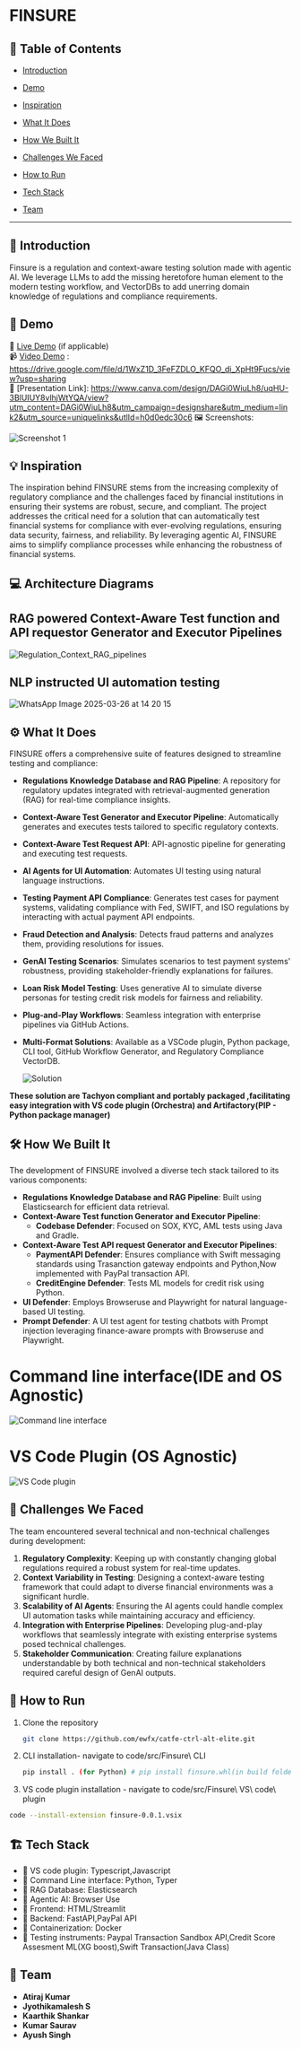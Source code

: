 # FINSURE

## 📌 Table of Contents
- [Introduction](#introduction)
- [Demo](#demo)
- [Inspiration](#inspiration)
- [What It Does](#what-it-does)
- [How We Built It](#how-we-built-it)
- [Challenges We Faced](#challenges-we-faced)
- [How to Run](#how-to-run)

- [Tech Stack](#tech-stack)
- [Team](#team)

---

## 🎯 Introduction
Finsure is a regulation and context-aware testing solution made with agentic AI. We leverage LLMs to add the missing heretofore human element to the modern testing workflow, and VectorDBs to add unerring domain knowledge of regulations and compliance requirements. 

## 🎥 Demo
🔗 [Live Demo](#) (if applicable)  
📹 [Video Demo](#) : https://drive.google.com/file/d/1WxZ1D_3FeFZDLO_KFQO_di_XpHt9Fucs/view?usp=sharing  
🔗 [Presentation Link]: https://www.canva.com/design/DAGi0WiuLh8/uqHU-3BlUIUY8vlhjWtYQA/view?utm_content=DAGi0WiuLh8&utm_campaign=designshare&utm_medium=link2&utm_source=uniquelinks&utlId=h0d0edc30c6
🖼️ Screenshots:

![Screenshot 1](link-to-image)


## 💡 Inspiration

The inspiration behind FINSURE stems from the increasing complexity of regulatory compliance and the challenges faced by financial institutions in ensuring their systems are robust, secure, and compliant. The project addresses the critical need for a solution that can automatically test financial systems for compliance with ever-evolving regulations, ensuring data security, fairness, and reliability. By leveraging agentic AI, FINSURE aims to simplify compliance processes while enhancing the robustness of financial systems.

## 💻 Architecture Diagrams
## RAG powered Context-Aware Test function and API requestor Generator and Executor Pipelines
![Regulation_Context_RAG_pipelines](https://github.com/user-attachments/assets/bfafd91c-4c6b-4407-9757-c21367168a6b)

## NLP instructed UI automation testing
![WhatsApp Image 2025-03-26 at 14 20 15](https://github.com/user-attachments/assets/b5523cf5-5cb0-44eb-9687-49b8313929bf)



## ⚙️ What It Does

FINSURE offers a comprehensive suite of features designed to streamline testing and compliance:
- **Regulations Knowledge Database and RAG Pipeline**: A repository for regulatory updates integrated with retrieval-augmented generation (RAG) for real-time compliance insights.
- **Context-Aware Test Generator and Executor Pipeline**: Automatically generates and executes tests tailored to specific regulatory contexts.
- **Context-Aware Test Request API**: API-agnostic pipeline for generating and executing test requests.
- **AI Agents for UI Automation**: Automates UI testing using natural language instructions.
- **Testing Payment API Compliance**: Generates test cases for payment systems, validating compliance with Fed, SWIFT, and ISO regulations by interacting with actual payment API endpoints.
- **Fraud Detection and Analysis**: Detects fraud patterns and analyzes them, providing resolutions for issues.
- **GenAI Testing Scenarios**: Simulates scenarios to test payment systems' robustness, providing stakeholder-friendly explanations for failures.
- **Loan Risk Model Testing**: Uses generative AI to simulate diverse personas for testing credit risk models for fairness and reliability.
- **Plug-and-Play Workflows**: Seamless integration with enterprise pipelines via GitHub Actions.
- **Multi-Format Solutions**: Available as a VSCode plugin, Python package, CLI tool, GitHub Workflow Generator, and Regulatory Compliance VectorDB.

  <img  alt="Solution" src="https://github.com/user-attachments/assets/07eade14-ddd3-4002-9ad0-d69b60e88eee" />

**These solution are Tachyon compliant and portably packaged ,facilitating easy integration with VS code plugin (Orchestra) and Artifactory(PIP - Python package manager)**


## 🛠️ How We Built It

The development of FINSURE involved a diverse tech stack tailored to its various components:

- **Regulations Knowledge Database and RAG Pipeline**: Built using Elasticsearch for efficient data retrieval.
- **Context-Aware Test function Generator and Executor Pipeline**:
    - **Codebase Defender**: Focused on SOX, KYC, AML tests using Java and Gradle.
- **Context-Aware Test API request Generator and Executor Pipelines**:
    - **PaymentAPI Defender**: Ensures compliance with Swift messaging standards using Trasanction gateway endpoints and Python,Now implemented with PayPal transaction API.
    - **CreditEngine Defender**: Tests ML models for credit risk using Python.
- **UI Defender**: Employs Browseruse and Playwright for natural language-based UI testing.
- **Prompt Defender**: A UI test agent for testing chatbots with Prompt injection leveraging finance-aware prompts with Browseruse and Playwright.

# Command line interface(IDE and OS Agnostic)
  ![Command line interface](https://github.com/user-attachments/assets/cdb723ad-6c40-4af3-a57a-f93de1052174)
# VS Code Plugin (OS Agnostic) 
  ![VS Code plugin](https://github.com/user-attachments/assets/8e54c5dd-790a-4e84-97c8-f55940827b93)



## 🚧 Challenges We Faced

The team encountered several technical and non-technical challenges during development:

1. **Regulatory Complexity**: Keeping up with constantly changing global regulations required a robust system for real-time updates.
2. **Context Variability in Testing**: Designing a context-aware testing framework that could adapt to diverse financial environments was a significant hurdle.
3. **Scalability of AI Agents**: Ensuring the AI agents could handle complex UI automation tasks while maintaining accuracy and efficiency.
4. **Integration with Enterprise Pipelines**: Developing plug-and-play workflows that seamlessly integrate with existing enterprise systems posed technical challenges.
5. **Stakeholder Communication**: Creating failure explanations understandable by both technical and non-technical stakeholders required careful design of GenAI outputs.
## 🏃 How to Run
1. Clone the repository  
   ```sh
   git clone https://github.com/ewfx/catfe-ctrl-alt-elite.git
   ```
2. CLI installation- navigate to code/src/Finsure\ CLI
   ```sh
   pip install . (for Python) # pip install finsure.whl(in build folder)
   ```
3.  VS code plugin installation - navigate to code/src/Finsure\ VS\ code\ plugin 
   ```sh
   code --install-extension finsure-0.0.1.vsix 
   ```

## 🏗️ Tech Stack
- 🔹 VS code plugin: Typescript,Javascript
- 🔹 Command Line interface: Python, Typer
- 🔹 RAG Database: Elasticsearch
- 🔹 Agentic AI: Browser Use
- 🔹 Frontend: HTML/Streamlit
- 🔹 Backend: FastAPI,PayPal API
- 🔹 Containerization: Docker
- 🔹 Testing instruments: Paypal Transaction Sandbox API,Credit Score Assesment ML(XG boost),Swift Transaction(Java Class)
  
## 👥 Team
- **Atiraj Kumar** 
- **Jyothikamalesh S**
- **Kaarthik Shankar** 
- **Kumar Saurav** 
- **Ayush Singh**

